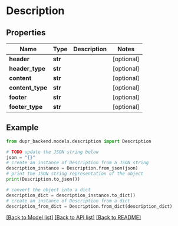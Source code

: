 # Description


## Properties

Name | Type | Description | Notes
------------ | ------------- | ------------- | -------------
**header** | **str** |  | [optional] 
**header_type** | **str** |  | [optional] 
**content** | **str** |  | [optional] 
**content_type** | **str** |  | [optional] 
**footer** | **str** |  | [optional] 
**footer_type** | **str** |  | [optional] 

## Example

```python
from dupr_backend.models.description import Description

# TODO update the JSON string below
json = "{}"
# create an instance of Description from a JSON string
description_instance = Description.from_json(json)
# print the JSON string representation of the object
print(Description.to_json())

# convert the object into a dict
description_dict = description_instance.to_dict()
# create an instance of Description from a dict
description_from_dict = Description.from_dict(description_dict)
```
[[Back to Model list]](../README.md#documentation-for-models) [[Back to API list]](../README.md#documentation-for-api-endpoints) [[Back to README]](../README.md)


